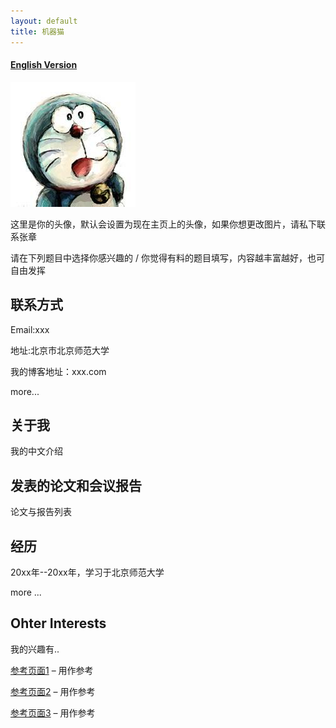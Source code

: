 ```yaml
---
layout: default
title: 机器猫
---
```



#### [English Version](https://bnusss.github.io/person/default-person.html)


<img src="/img/people/default-person.jpg" height="200px" width="200px" />

这里是你的头像，默认会设置为现在主页上的头像，如果你想更改图片，请私下联系张章

请在下列题目中选择你感兴趣的 / 你觉得有料的题目填写，内容越丰富越好，也可自由发挥

## 联系方式

Email:xxx

地址:北京市北京师范大学

我的博客地址：xxx.com

more...

## 关于我

我的中文介绍

## 发表的论文和会议报告

论文与报告列表

## 经历

20xx年--20xx年，学习于北京师范大学

more ...

## Ohter Interests

我的兴趣有..


[参考页面1](https://homes.cs.washington.edu/~billzorn/) &ndash; 用作参考

[参考页面2](https://homes.cs.washington.edu/~vlee2/) &ndash; 用作参考

[参考页面3](http://www.shawnless.net/Shawn) &ndash; 用作参考